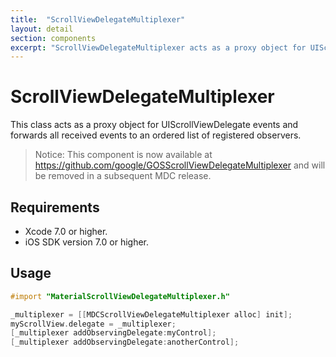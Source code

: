 ```yaml
---
title:  "ScrollViewDelegateMultiplexer"
layout: detail
section: components
excerpt: "ScrollViewDelegateMultiplexer acts as a proxy object for UIScrollViewDelegate events and forwards all received events to an ordered list of registered observers."
---
```

# ScrollViewDelegateMultiplexer

This class acts as a proxy object for UIScrollViewDelegate events and forwards all received
events to an ordered list of registered observers.

> Notice: This component is now available at
> https://github.com/google/GOSScrollViewDelegateMultiplexer and will be removed in a subsequent MDC
> release.

## Requirements

- Xcode 7.0 or higher.
- iOS SDK version 7.0 or higher.

## Usage

```objectivec
#import "MaterialScrollViewDelegateMultiplexer.h"

_multiplexer = [[MDCScrollViewDelegateMultiplexer alloc] init];
myScrollView.delegate = _multiplexer;
[_multiplexer addObservingDelegate:myControl];
[_multiplexer addObservingDelegate:anotherControl];
```

